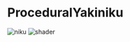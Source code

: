 # ProceduralYakiniku

![niku](https://user-images.githubusercontent.com/1482297/36600113-c3f3a43e-18f4-11e8-9a96-a2e83c8979b0.gif)
![shader](https://user-images.githubusercontent.com/1482297/36600114-c4205466-18f4-11e8-9a00-ea50dc2f5934.gif)
